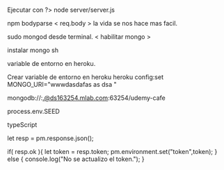 ####
Ejecutar con ?> node server/server.js

npm bodyparse < req.body > la vida se nos hace mas facil.

sudo mongod desde terminal. < habilitar mongo >

instalar mongo sh

variable de entorno en heroku.

Crear variable de entorno en heroku
heroku config:set MONGO_URI="wwwdasdafas as dsa " 

mongodb://<usersinpuntos>:<contrasela>.@ds163254.mlab.com:63254/udemy-cafe


 process.env.SEED 


 typeScript 

let resp = pm.response.json();

if( resp.ok ){
    let token = resp.token;
    pm.environment.set("token",token);
} else {
    console.log("No se actualizo el token.");
}